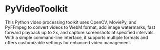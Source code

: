# PyVideoToolkit
This Python video processing toolkit uses OpenCV, MoviePy, and PyFFmpeg to convert videos to WebM format, add image watermarks, fast forward playback up to 2x, and capture screenshots at specified intervals. With a simple command-line interface, it supports multiple formats and offers customizable settings for enhanced video management.
